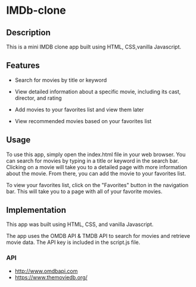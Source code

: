 # IMDb-clone



## Description
This is a mini IMDB clone app built using HTML, CSS,vanilla Javascript. 

## Features
- Search for movies by title or keyword

- View detailed information about a specific 
movie, including its cast, director, and rating

- Add movies to your favorites list and view them later

- View recommended movies based on your favorites list
## Usage
To use this app, simply open the index.html file in your web browser. You can search for movies by typing in a title or keyword in the search bar. Clicking on a movie will take you to a detailed page with more information about the movie. From there, you can add the movie to your favorites list.

To view your favorites list, click on the "Favorites" button in the navigation bar. This will take you to a page with all of your favorite movies.


## Implementation
This app was built using HTML, CSS, and vanilla Javascript.

The app uses the OMDB API & TMDB API to search for movies and retrieve movie data. The API key is included in the script.js file.


### API
 - http://www.omdbapi.com
 - https://www.themoviedb.org/
 
